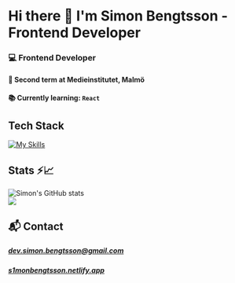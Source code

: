 # Hi there 👋 I'm Simon Bengtsson - Frontend Developer 

### 💻 Frontend Developer
#### 🌱 Second term at Medieinstitutet, Malmö
#### 📚 Currently learning: `React`


## Tech Stack

[![My Skills](https://skillicons.dev/icons?i=html,css,bootstrap,js,ts,nodejs,mysql,mongodb,express,prisma,postman)](https://skillicons.dev)

## Stats ⚡️📈

![Simon's GitHub stats](https://github-readme-stats.vercel.app/api?username=s1monbengtsson&show_icons=true&theme=midnight-purple)
<br>
<a href=""> <img align="center" src="https://github-readme-stats-sigma-five.vercel.app/api/top-langs/?username=s1monbengtsson&theme=react&line_height=30&hide=css"/> </a>

## 📬 Contact
##### dev.simon.bengtsson@gmail.com
##### <a href="https://s1monbengtsson.netlify.app/" target="_blank">s1monbengtsson.netlify.app</a>

<!--
**s1monbengtsson/s1monbengtsson** is a ✨ _special_ ✨ repository because its `README.md` (this file) appears on your GitHub profile.

Here are some ideas to get you started:

- 🔭 I’m currently working on ...
- 🌱 I’m currently learning ...
- 👯 I’m looking to collaborate on ...
- 🤔 I’m looking for help with ...
- 💬 Ask me about ...
- 📫 How to reach me: ...
- 😄 Pronouns: ...
- ⚡ Fun fact: ...
-->
